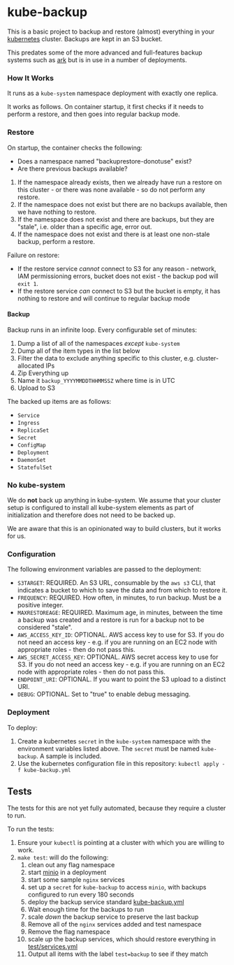 # kube-backup
This is a basic project to backup and restore (almost) everything in your [kubernetes](https://kubernetes.io) cluster. Backups are kept in an S3 bucket.

This predates some of the more advanced and full-features backup systems such as [ark](https://github.com/heptio/ark) but is in use in a number of deployments.


### How It Works
It runs as a `kube-system` namespace deployment with exactly one replica.

It works as follows. On container startup, it first checks if it needs to perform a restore, and then goes into regular backup mode.

### Restore
On startup, the container checks the following:

* Does a namespace named "backuprestore-donotuse" exist?
* Are there previous backups available?

1. If the namespace already exists, then we already have run a restore on this cluster - or there was none available - so do not perform any restore.
2. If the namespace does not exist but there are no backups available, then we have nothing to restore.
3. If the namespace does not exist and there are backups, but they are "stale", i.e. older than a specific age, error out.
4. If the namespace does not exist and there is at least one non-stale backup, perform a restore.

Failure on restore:

* If the restore service _cannot_ connect to S3 for any reason - network, IAM permissioning errors, bucket does not exist - the backup pod will `exit 1`.
* If the restore service _can_ connect to S3 but the bucket is empty, it has nothing to restore and will continue to regular backup mode

#### Backup
Backup runs in an infinite loop. Every configurable set of minutes:

1. Dump a list of all of the namespaces _except_ `kube-system`
2. Dump all of the item types in the list below
3. Filter the data to exclude anything specific to this cluster, e.g. cluster-allocated IPs
4. Zip Everything up
5. Name it `backup_YYYYMMDDTHHMMSSZ` where time is in UTC
6. Upload to S3

The backed up items are as follows:

* `Service`
* `Ingress`
* `ReplicaSet`
* `Secret`
* `ConfigMap`
* `Deployment`
* `DaemonSet`
* `StatefulSet`

### No kube-system
We do **not** back up anything in kube-system. We assume that your cluster setup is configured to install all kube-system elements as part of initialization and therefore does not need to be backed up.

We are aware that this is an opinionated way to build clusters, but it works for us.


### Configuration
The following environment variables are passed to the deployment:

* `S3TARGET`: REQUIRED. An S3 URL, consumable by the `aws s3` CLI, that indicates a bucket to which to save the data and from which to restore it.
* `FREQUENCY`: REQUIRED. How often, in minutes, to run backup. Must be a positive integer.
* `MAXRESTOREAGE`: REQUIRED. Maximum age, in minutes, between the time a backup was created and a restore is run for a backup not to be considered "stale".
* `AWS_ACCESS_KEY_ID`: OPTIONAL. AWS access key to use for S3. If you do not need an access key - e.g. if you are running on an EC2 node with appropriate roles - then do not pass this.
* `AWS_SECRET_ACCESS_KEY`: OPTIONAL. AWS secret access key to use for S3. If you do not need an access key - e.g. if you are running on an EC2 node with appropriate roles - then do not pass this.
* `ENDPOINT_URI`: OPTIONAL. If you want to point the S3 upload to a distinct URI.
* `DEBUG`: OPTIONAL. Set to "true" to enable debug messaging.

### Deployment
To deploy:

1. Create a kubernetes `secret` in the `kube-system` namespace with the environment variables listed above. The `secret` must be named `kube-backup`. A sample is included.
2. Use the kubernetes configuration file in this repository: `kubectl apply -f kube-backup.yml`

## Tests
The tests for this are not yet fully automated, because they require a cluster to run.

To run the tests:

1. Ensure your `kubectl` is pointing at a cluster with which you are willing to work.
2. `make test`: will do the following:
    1. clean out any flag namespace
    2. start [minio](https://minio.io) in a deployment
    3. start some sample `nginx` services
    4. set up a `secret` for `kube-backup` to access `minio`, with backups configured to run every 180 seconds
    5. deploy the backup service standard [kube-backup.yml](./kube-backup.yml)
    6. Wait enough time for the backups to run
    7. scale _down_ the backup service to preserve the last backup
    8. Remove all of the `nginx` services added and test namespace
    9. Remove the flag namespace
    10. scale _up_ the backup services, which should restore everything in [test/services.yml](./test/services.yml)
    11. Output all items with the label `test=backup` to see if they match
